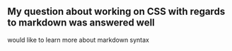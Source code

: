 ## My question about working on CSS with regards to markdown was answered well
would like to learn more about markdown syntax
